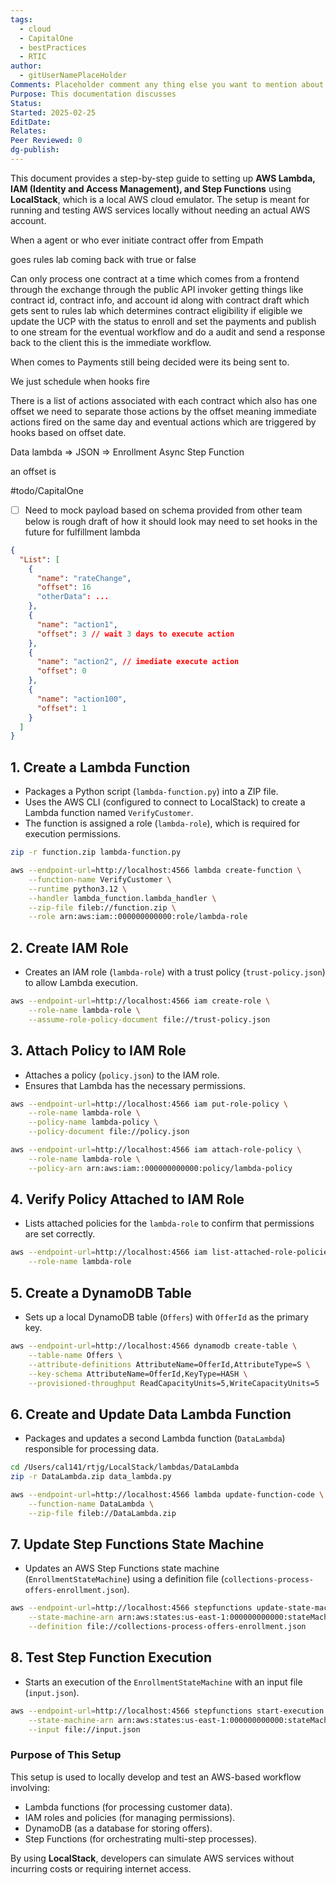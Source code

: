 ```yaml
---
tags:
  - cloud
  - CapitalOne
  - bestPractices
  - RTIC
author:
  - gitUserNamePlaceHolder
Comments: Placeholder comment any thing else you want to mention about the document.
Purpose: This documentation discusses
Status: 
Started: 2025-02-25
EditDate: 
Relates: 
Peer Reviewed: 0
dg-publish:
---
```

This document provides a step-by-step guide to setting up **AWS Lambda, IAM (Identity and Access Management), and Step Functions** using **LocalStack**, which is a local AWS cloud emulator. The setup is meant for running and testing AWS services locally without needing an actual AWS account.

When a agent or who ever initiate contract offer from Empath 

goes rules lab coming back with true or false 

Can only process one contract at a time which comes from a frontend through the exchange through the public API invoker getting things like contract id, contract info, and account id along with contract draft which gets sent to rules lab which determines contract eligibility if eligible we update the UCP with the status to enroll and set the payments and publish to one stream for the eventual workflow and do a audit and send a response back to the client this is the immediate workflow. 

When comes to Payments still being decided were its being sent to.  

We just schedule when hooks fire

There is a list of actions associated with each contract which also has one offset we need to separate  those actions by the offset meaning immediate actions fired on the same day and eventual actions which are triggered by hooks based on offset date.

Data lambda => JSON => Enrollment Async Step Function

an offset is 


#todo/CapitalOne
- [ ] Need to mock payload based on schema provided from other team below is rough draft of how it should look may need to set hooks in the future for fulfillment lambda

```json
{
  "List": [
    {
      "name": "rateChange",
      "offset": 16
      "otherData": ...
    },
    {
      "name": "action1",
      "offset": 3 // wait 3 days to execute action 
    },
    {
      "name": "action2", // imediate execute action
      "offset": 0
    },
    {
      "name": "action100",
      "offset": 1
    }
  ]
}
```


## 1. Create a Lambda Function  
- Packages a Python script (`lambda-function.py`) into a ZIP file.
- Uses the AWS CLI (configured to connect to LocalStack) to create a Lambda function named `VerifyCustomer`.
- The function is assigned a role (`lambda-role`), which is required for execution permissions.

```sh
zip -r function.zip lambda-function.py

aws --endpoint-url=http://localhost:4566 lambda create-function \
    --function-name VerifyCustomer \
    --runtime python3.12 \
    --handler lambda_function.lambda_handler \
    --zip-file fileb://function.zip \
    --role arn:aws:iam::000000000000:role/lambda-role
```

## 2. Create IAM Role
- Creates an IAM role (`lambda-role`) with a trust policy (`trust-policy.json`) to allow Lambda execution.

```sh
aws --endpoint-url=http://localhost:4566 iam create-role \
    --role-name lambda-role \
    --assume-role-policy-document file://trust-policy.json
```

## 3. Attach Policy to IAM Role
- Attaches a policy (`policy.json`) to the IAM role.
- Ensures that Lambda has the necessary permissions.
```sh
aws --endpoint-url=http://localhost:4566 iam put-role-policy \
    --role-name lambda-role \
    --policy-name lambda-policy \
    --policy-document file://policy.json
```

```sh
aws --endpoint-url=http://localhost:4566 iam attach-role-policy \
    --role-name lambda-role \
    --policy-arn arn:aws:iam::000000000000:policy/lambda-policy
```

## 4. Verify Policy Attached to IAM Role
- Lists attached policies for the `lambda-role` to confirm that permissions are set correctly.

```sh
aws --endpoint-url=http://localhost:4566 iam list-attached-role-policies \
    --role-name lambda-role
```

## 5. Create a DynamoDB Table
- Sets up a local DynamoDB table (`Offers`) with `OfferId` as the primary key.
```sh
aws --endpoint-url=http://localhost:4566 dynamodb create-table \
    --table-name Offers \
    --attribute-definitions AttributeName=OfferId,AttributeType=S \
    --key-schema AttributeName=OfferId,KeyType=HASH \
    --provisioned-throughput ReadCapacityUnits=5,WriteCapacityUnits=5
```

## 6. Create and Update Data Lambda Function
- Packages and updates a second Lambda function (`DataLambda`) responsible for processing data.
```sh
cd /Users/cal141/rtjg/LocalStack/lambdas/DataLambda
zip -r DataLambda.zip data_lambda.py

aws --endpoint-url=http://localhost:4566 lambda update-function-code \
    --function-name DataLambda \
    --zip-file fileb://DataLambda.zip
```

## 7. Update Step Functions State Machine
- Updates an AWS Step Functions state machine (`EnrollmentStateMachine`) using a definition file (`collections-process-offers-enrollment.json`).

```sh
aws --endpoint-url=http://localhost:4566 stepfunctions update-state-machine \
    --state-machine-arn arn:aws:states:us-east-1:000000000000:stateMachine:EnrollmentStateMachine \
    --definition file://collections-process-offers-enrollment.json
```

## 8. Test Step Function Execution
- Starts an execution of the `EnrollmentStateMachine` with an input file (`input.json`). 

```sh
aws --endpoint-url=http://localhost:4566 stepfunctions start-execution \
    --state-machine-arn arn:aws:states:us-east-1:000000000000:stateMachine:EnrollmentStateMachine \
    --input file://input.json
```

### **Purpose of This Setup**

This setup is used to locally develop and test an AWS-based workflow involving:

- Lambda functions (for processing customer data).
- IAM roles and policies (for managing permissions).
- DynamoDB (as a database for storing offers).
- Step Functions (for orchestrating multi-step processes).

By using **LocalStack**, developers can simulate AWS services without incurring costs or requiring internet access.


